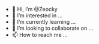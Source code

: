 - 👋 Hi, I’m @Zeocky
- 👀 I’m interested in ...
- 🌱 I’m currently learning ...
- 💞️ I’m looking to collaborate on ...
- 📫 How to reach me ...

<!---
Zeocky/Zeocky is a ✨ special ✨ repository because its `README.md` (this file) appears on your GitHub profile.
You can click the Preview link to take a look at your changes.
--->
